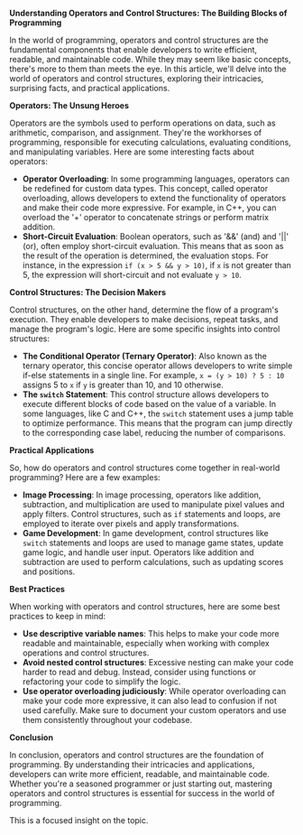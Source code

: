 **Understanding Operators and Control Structures: The Building Blocks of Programming**

In the world of programming, operators and control structures are the fundamental components that enable developers to write efficient, readable, and maintainable code. While they may seem like basic concepts, there's more to them than meets the eye. In this article, we'll delve into the world of operators and control structures, exploring their intricacies, surprising facts, and practical applications.

**Operators: The Unsung Heroes**

Operators are the symbols used to perform operations on data, such as arithmetic, comparison, and assignment. They're the workhorses of programming, responsible for executing calculations, evaluating conditions, and manipulating variables. Here are some interesting facts about operators:

* **Operator Overloading**: In some programming languages, operators can be redefined for custom data types. This concept, called operator overloading, allows developers to extend the functionality of operators and make their code more expressive. For example, in C++, you can overload the '+' operator to concatenate strings or perform matrix addition.
* **Short-Circuit Evaluation**: Boolean operators, such as '&&' (and) and '||' (or), often employ short-circuit evaluation. This means that as soon as the result of the operation is determined, the evaluation stops. For instance, in the expression `if (x > 5 && y > 10)`, if `x` is not greater than 5, the expression will short-circuit and not evaluate `y > 10`.

**Control Structures: The Decision Makers**

Control structures, on the other hand, determine the flow of a program's execution. They enable developers to make decisions, repeat tasks, and manage the program's logic. Here are some specific insights into control structures:

* **The Conditional Operator (Ternary Operator)**: Also known as the ternary operator, this concise operator allows developers to write simple if-else statements in a single line. For example, `x = (y > 10) ? 5 : 10` assigns 5 to `x` if `y` is greater than 10, and 10 otherwise.
* **The `switch` Statement**: This control structure allows developers to execute different blocks of code based on the value of a variable. In some languages, like C and C++, the `switch` statement uses a jump table to optimize performance. This means that the program can jump directly to the corresponding case label, reducing the number of comparisons.

**Practical Applications**

So, how do operators and control structures come together in real-world programming? Here are a few examples:

* **Image Processing**: In image processing, operators like addition, subtraction, and multiplication are used to manipulate pixel values and apply filters. Control structures, such as `if` statements and loops, are employed to iterate over pixels and apply transformations.
* **Game Development**: In game development, control structures like `switch` statements and loops are used to manage game states, update game logic, and handle user input. Operators like addition and subtraction are used to perform calculations, such as updating scores and positions.

**Best Practices**

When working with operators and control structures, here are some best practices to keep in mind:

* **Use descriptive variable names**: This helps to make your code more readable and maintainable, especially when working with complex operations and control structures.
* **Avoid nested control structures**: Excessive nesting can make your code harder to read and debug. Instead, consider using functions or refactoring your code to simplify the logic.
* **Use operator overloading judiciously**: While operator overloading can make your code more expressive, it can also lead to confusion if not used carefully. Make sure to document your custom operators and use them consistently throughout your codebase.

**Conclusion**

In conclusion, operators and control structures are the foundation of programming. By understanding their intricacies and applications, developers can write more efficient, readable, and maintainable code. Whether you're a seasoned programmer or just starting out, mastering operators and control structures is essential for success in the world of programming.

This is a focused insight on the topic.
